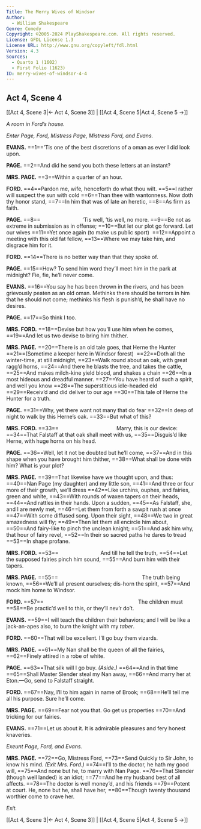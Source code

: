 ```yaml
---
Title: The Merry Wives of Windsor
Author: 
  - William Shakespeare
Genre: Comedy
Copyright: ©2005-2024 PlayShakespeare.com. All rights reserved.
License: GFDL License 1.3
License URL: http://www.gnu.org/copyleft/fdl.html
Version: 4.3
Sources:
  - Quarto 1 (1602)
  - First Folio (1623)
ID: merry-wives-of-windsor-4-4
---
```


## Act 4, Scene 4
[[Act 4, Scene 3|← Act 4, Scene 3]] | [[Act 4, Scene 5|Act 4, Scene 5 →]]

*A room in Ford’s house.*

*Enter Page, Ford, Mistress Page, Mistress Ford, and Evans.*

**EVANS.**
==1==’Tis one of the best discretions of a oman as ever I did look upon.

**PAGE.**
==2==And did he send you both these letters at an instant?

**MRS. PAGE.**
==3==Within a quarter of an hour.

**FORD.**
==4==Pardon me, wife, henceforth do what thou wilt.
==5==I rather will suspect the sun with cold
==6==Than thee with wantonness. Now doth thy honor stand,
==7==In him that was of late an heretic,
==8==As firm as faith.

**PAGE.**
==8==        ’Tis well, ’tis well, no more.
==9==Be not as extreme in submission as in offense;
==10==But let our plot go forward. Let our wives
==11==Yet once again (to make us public sport) 
==12==Appoint a meeting with this old fat fellow,
==13==Where we may take him, and disgrace him for it.

**FORD.**
==14==There is no better way than that they spoke of.

**PAGE.**
==15==How? To send him word they’ll meet him in the park at midnight? Fie, fie, he’ll never come.

**EVANS.**
==16==You say he has been thrown in the rivers, and has been grievously peaten as an old oman. Methinks there should be terrors in him that he should not come; methinks his flesh is punish’d, he shall have no desires.

**PAGE.**
==17==So think I too.

**MRS. FORD.**
==18==Devise but how you’ll use him when he comes,
==19==And let us two devise to bring him thither.

**MRS. PAGE.**
==20==There is an old tale goes, that Herne the Hunter
==21==(Sometime a keeper here in Windsor forest) 
==22==Doth all the winter-time, at still midnight,
==23==Walk round about an oak, with great ragg’d horns,
==24==And there he blasts the tree, and takes the cattle,
==25==And makes milch-kine yield blood, and shakes a chain
==26==In a most hideous and dreadful manner.
==27==You have heard of such a spirit, and well you know
==28==The superstitious idle-headed eld
==29==Receiv’d and did deliver to our age
==30==This tale of Herne the Hunter for a truth.

**PAGE.**
==31==Why, yet there want not many that do fear
==32==In deep of night to walk by this Herne’s oak.
==33==But what of this?

**MRS. FORD.**
==33==           Marry, this is our device:
==34==That Falstaff at that oak shall meet with us,
==35==Disguis’d like Herne, with huge horns on his head.

**PAGE.**
==36==Well, let it not be doubted but he’ll come,
==37==And in this shape when you have brought him thither,
==38==What shall be done with him? What is your plot?

**MRS. PAGE.**
==39==That likewise have we thought upon, and thus:
==40==Nan Page (my daughter) and my little son,
==41==And three or four more of their growth, we’ll dress
==42==Like urchins, ouphes, and fairies, green and white,
==43==With rounds of waxen tapers on their heads,
==44==And rattles in their hands. Upon a sudden,
==45==As Falstaff, she, and I are newly met,
==46==Let them from forth a sawpit rush at once
==47==With some diffused song. Upon their sight,
==48==We two in great amazedness will fly;
==49==Then let them all encircle him about,
==50==And fairy-like to pinch the unclean knight;
==51==And ask him why, that hour of fairy revel,
==52==In their so sacred paths he dares to tread
==53==In shape profane.

**MRS. FORD.**
==53==        And till he tell the truth,
==54==Let the supposed fairies pinch him sound,
==55==And burn him with their tapers.

**MRS. PAGE.**
==55==                The truth being known,
==56==We’ll all present ourselves; dis-horn the spirit,
==57==And mock him home to Windsor.

**FORD.**
==57==                  The children must
==58==Be practic’d well to this, or they’ll nev’r do’t.

**EVANS.**
==59==I will teach the children their behaviors; and I will be like a jack-an-apes also, to burn the knight with my *taber*.

**FORD.**
==60==That will be excellent. I’ll go buy them vizards.

**MRS. PAGE.**
==61==My Nan shall be the queen of all the fairies,
==62==Finely attired in a robe of white.

**PAGE.**
==63==That silk will I go buy.
*(Aside.)*
==64==And in that time
==65==Shall Master Slender steal my Nan away,
==66==And marry her at Eton.—Go, send to Falstaff straight.

**FORD.**
==67==Nay, I’ll to him again in name of Brook;
==68==He’ll tell me all his purpose. Sure he’ll come.

**MRS. PAGE.**
==69==Fear not you that. Go get us properties
==70==And tricking for our fairies.

**EVANS.**
==71==Let us about it. It is admirable pleasures and fery honest knaveries.

*Exeunt Page, Ford, and Evans.*

**MRS. PAGE.**
==72==Go, Mistress Ford,
==73==Send Quickly to Sir John, to know his mind.
*(Exit Mrs. Ford.)*
==74==I’ll to the doctor, he hath my good will,
==75==And none but he, to marry with Nan Page.
==76==That Slender (though well landed) is an idiot;
==77==And he my husband best of all affects.
==78==The doctor is well money’d, and his friends
==79==Potent at court. He, none but he, shall have her,
==80==Though twenty thousand worthier come to crave her.

*Exit.*

[[Act 4, Scene 3|← Act 4, Scene 3]] | [[Act 4, Scene 5|Act 4, Scene 5 →]]